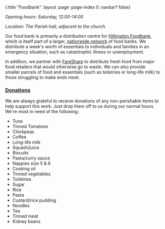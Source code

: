 {:title "Foodbank"
 :layout :page
 :page-index 0
 :navbar? false}

*Opening hours: Saturday, 12:00-14:00*

*Location: The Parish hall, adjacent to the church.*

Our food bank is primarily a distribution centre for [Hillingdon Foodbank](https://hillingdon.foodbank.org.uk/), which is itself part of a larger, [nationwide network](https://www.trusselltrust.org/) of food banks. We distribute a week's worth of essentials to individuals and families in an emergency situation, such as catastrophic illness or unemployment.

In addition, we partner with [FareShare](https://fareshare.org.uk/) to distribute fresh food from major food retailers that would otherwise go to waste. We can also provide smaller parcels of food and essentials (such as toiletries or long-life milk) to those struggling to make ends meet.

### [Donations](#donations)

We are always grateful to receive donations of any non-perishable items to help support this work. Just drop them off to us during our normal hours. We're most in need of the following:

 * Tuna
 * Tinned Tomatoes
 * Chickpeas
 * Coffee
 * Long-life milk
 * Squash/juice
 * Biscuits
 * Pasta/curry sauce
 * Nappies size 5 & 6
 * Cooking oil
 * Tinned vegetables
 * Toiletries
 * Sugar
 * Rice
 * Pasta
 * Custard/rice pudding
 * Noodles
 * Tea
 * Tinned meat
 * Kidney beans
